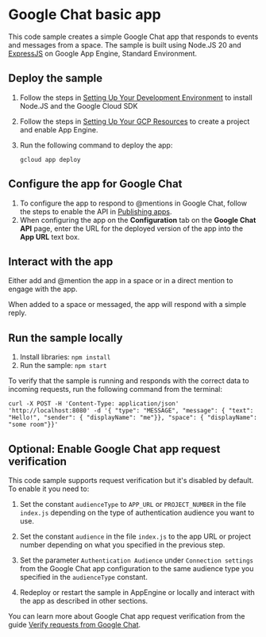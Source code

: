 # Google Chat basic app

This code sample creates a simple Google Chat app that responds to events and
messages from a space. The sample is built using Node.JS 20 and [ExpressJS](https://expressjs.com)
on Google App Engine, Standard Environment.

## Deploy the sample

  1. Follow the steps in [Setting Up Your Development Environment](https://cloud.google.com/appengine/docs/standard/setting-up-environment?tab=node.js)
     to install Node.JS and the Google Cloud SDK

  1. Follow the steps in [Setting Up Your GCP Resources](https://cloud.google.com/appengine/docs/standard/managing-projects-apps-billing#create)
     to create a project and enable App Engine.

  1. Run the following command to deploy the app:
     ```
     gcloud app deploy
     ```

## Configure the app for Google Chat

  1. To configure the app to respond to @mentions in Google Chat, follow
     the steps to enable the API in
     [Publishing apps](https://developers.google.com/chat/how-tos/apps-publish).
  1. When configuring the app on the **Configuration** tab on the
     **Google Chat API** page, enter the URL for the deployed version
     of the app into the **App URL** text box.


## Interact with the app

Either add and @mention the app in a space or in a direct mention to engage with the app.

When added to a space or messaged, the app will respond with a simple reply.

## Run the sample locally

  1. Install libraries:
     `npm install`
  1. Run the sample:
     `npm start`

To verify that the sample is running and responds with the correct data
to incoming requests, run the following command from the terminal:

```
curl -X POST -H 'Content-Type: application/json' 'http://localhost:8080' -d '{ "type": "MESSAGE", "message": { "text": "Hello!", "sender": { "displayName": "me"}}, "space": { "displayName": "some room"}}'
```

## Optional: Enable Google Chat app request verification

This code sample supports request verification but it's disabled by default. To enable it you need to:

  1. Set the constant `audienceType` to `APP_URL` or `PROJECT_NUMBER` in the file `index.js` depending on the type
     of authentication audience you want to use.

  1. Set the constant `audience` in the file `index.js` to the app URL or project number depending on what you
     specified in the previous step.

  1. Set the parameter `Authentication Audience` under `Connection settings` from the Google Chat app configuration
     to the same audience type you specified in the `audienceType` constant.

  1. Redeploy or restart the sample in AppEngine or locally and interact with the app as described in other sections.

You can learn more about Google Chat app request verification from the guide
[Verify requests from Google Chat](https://developers.google.com/workspace/chat/verify-requests-from-chat).
